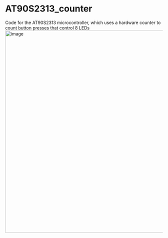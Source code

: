 # AT90S2313_counter
Code for the AT90S2313 microcontroller, which uses a hardware counter to count button presses that control 8 LEDs
<img width="858" height="647" alt="image" src="https://github.com/user-attachments/assets/be834a92-fc50-4e54-9c24-70a7c50aa5ab" />
